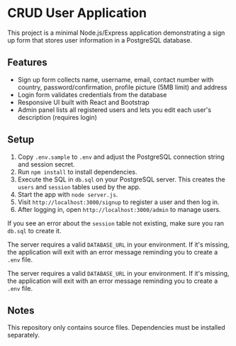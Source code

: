 # CRUD User Application

This project is a minimal Node.js/Express application demonstrating a sign up form that stores user information in a PostgreSQL database.

## Features
- Sign up form collects name, username, email, contact number with country, password/confirmation, profile picture (5MB limit) and address
- Login form validates credentials from the database
- Responsive UI built with React and Bootstrap
- Admin panel lists all registered users and lets you edit each user's description (requires login)

## Setup
1. Copy `.env.sample` to `.env` and adjust the PostgreSQL connection string and session secret.
2. Run `npm install` to install dependencies.
3. Execute the SQL in `db.sql` on your PostgreSQL server. This creates the `users` and `session` tables used by the app.
4. Start the app with `node server.js`.
5. Visit `http://localhost:3000/signup` to register a user and then log in.
6. After logging in, open `http://localhost:3000/admin` to manage users.

If you see an error about the `session` table not existing, make sure you ran `db.sql` to create it.

The server requires a valid `DATABASE_URL` in your environment. If it's missing, the application will exit with an error message reminding you to create a `.env` file.

The server requires a valid `DATABASE_URL` in your environment. If it's missing, the application will exit with an error message reminding you to create a `.env` file.

## Notes
This repository only contains source files. Dependencies must be installed separately.
